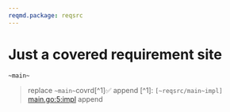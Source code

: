 ```yaml
---
reqmd.package: reqsrc
---
```

# Just a covered requirement site

`~main~`
> replace `~main~`covrd[^1]✅
> append [^1]: `[~reqsrc/main~impl]` [main.go:5:impl](https://github.com/voedger/example/src/blob/main/main.go#L5)
> append
